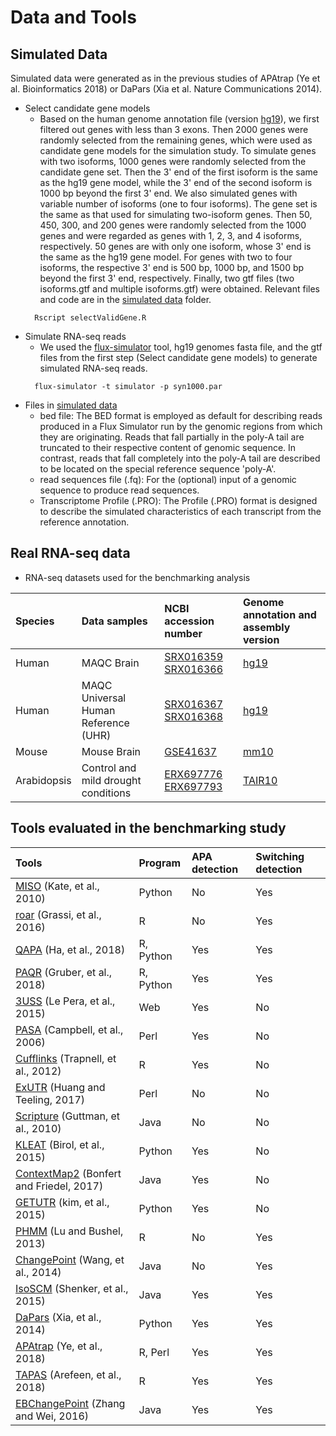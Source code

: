 # Data and Tools  

Simulated Data
------------------------------
Simulated data were generated as in the previous studies of APAtrap (Ye et al. Bioinformatics 2018) or DaPars (Xia et al. Nature Communications 2014). 

* Select candidate gene models  
	*  Based on the human genome annotation file (version [hg19](http://genome.ucsc.edu/cgi-bin/hgTables)), we first filtered out genes with less than 3 exons. Then 2000 genes were randomly selected from the remaining genes, which were used as candidate gene models for the simulation study. To simulate genes with two isoforms, 1000 genes were randomly selected from the candidate gene set. Then the 3' end of the first isoform is the same as the hg19 gene model, while the 3' end of the second isoform is 1000 bp beyond the first 3' end. We also simulated genes with variable number of isoforms (one to four isoforms). The gene set is the same as that used for simulating two-isoform genes. Then 50, 450, 300, and 200 genes were randomly selected from the 1000 genes and were regarded as genes with 1, 2, 3, and 4 isoforms, respectively. 50 genes are with only one isoform, whose 3' end is the same as the hg19 gene model. For genes with two to four isoforms, the respective 3' end is  500 bp, 1000 bp, and 1500 bp beyond the first 3' end, respectively. Finally, two gtf files (two isoforms.gtf and multiple isoforms.gtf) were obtained. Relevant files and code are in the [simulated data](https://github.com/BMILAB/APAsurvey/tree/master/simulate_data) folder.
  ```
	Rscript selectValidGene.R 
  ```  
* Simulate RNA-seq reads   
	* We used the [flux-simulator](http://confluence.sammeth.net/display/SIM/Home) tool, hg19 genomes fasta file, and the gtf files from the first step (Select candidate gene models) to generate simulated RNA-seq reads.
  ```
	flux-simulator -t simulator -p syn1000.par 
  ```  
* Files in [simulated data](https://github.com/BMILAB/APAsurvey/tree/master/simulate_data) 
	* bed file: The BED format is employed as default for describing reads produced in a Flux Simulator run by the genomic regions from which they are originating. Reads that fall partially in the poly-A tail are truncated to their respective content of genomic sequence. In contrast, reads that fall completely into the poly-A tail are described to be located on the special reference sequence 'poly-A'.  
	* read sequences file (.fq): For the (optional) input of a genomic sequence to produce read sequences.   
	* Transcriptome Profile (.PRO): The Profile (.PRO) format is designed to describe the simulated characteristics of each transcript from the reference annotation.  

Real RNA-seq data
-----------------------

* RNA-seq datasets used for the benchmarking analysis  

|Species|Data samples|NCBI accession number|Genome annotation and assembly version|
|:------|:-----------|:--------------------|:-------------------------------------|
|Human|MAQC Brain|[SRX016359](https://www.ncbi.nlm.nih.gov/sra/SRX016359)  [SRX016366](https://www.ncbi.nlm.nih.gov/sra/SRX016366)|[hg19](http://genome.ucsc.edu/cgi-bin/hgTables)| 
|Human|MAQC Universal Human Reference (UHR)|[SRX016367](https://www.ncbi.nlm.nih.gov/sra/SRX016367)  [SRX016368](https://www.ncbi.nlm.nih.gov/sra/SRX016368)|[hg19](http://genome.ucsc.edu/cgi-bin/hgTables)| 
|Mouse|Mouse Brain|[GSE41637](https://www.ncbi.nlm.nih.gov/geo/query/acc.cgi?acc=GSE41637)|[mm10](http://genome.ucsc.edu/cgi-bin/hgTables)| 
|Arabidopsis|Control and mild drought conditions|[ERX697776](https://www.ncbi.nlm.nih.gov/sra/ERX697776)  [ERX697793](https://www.ncbi.nlm.nih.gov/sra/ERX697793)|[TAIR10](https://www.arabidopsis.org/download/index-auto.jsp?dir=%2Fdownload_files%2FGenes%2FTAIR10_genome_release%2FTAIR10_gff3)| 

Tools evaluated in the benchmarking study
-------------------

|Tools|Program|APA detection|Switching detection|
|:----|:------|:------------|:------------------|
|[MISO](https://miso.readthedocs.io/en/fastmiso/#pipeline)  (Kate, et al., 2010)|Python|No|Yes|
|[roar](https://bioconductor.org/packages/release/bioc/html/roar.html)  (Grassi, et al., 2016)|R|No|Yes|
|[QAPA](https://github.com/morrislab/qapa)  (Ha, et al., 2018)|R, Python|Yes|Yes|
|[PAQR](https://github.com/zavolanlab/PAQR_KAPAC)  (Gruber, et al., 2018)|R, Python|Yes|Yes|
|[3USS](http://circe.med.uniroma1.it/3uss_server/)  (Le Pera, et al., 2015)|Web|Yes|No|
|[PASA](https://github.com/PASApipeline/PASApipeline/wiki)  (Campbell, et al., 2006)|Perl|Yes|No|
|[Cufflinks](http://cole-trapnell-lab.github.io/cufflinks/cuffdiff/index.html)  (Trapnell, et al., 2012)|R|Yes|No|
|[ExUTR](https://github.com/huangzixia/ExUTR)  (Huang and Teeling, 2017)|Perl|No|No|
|[Scripture](http://software.broadinstitute.org/software/scripture/)  (Guttman, et al., 2010)|Java|No|No|
|[KLEAT](http://www.bcgsc.ca/platform/bioinfo/software/cleat)  (Birol, et al., 2015)|Python|Yes|No|
|[ContextMap2](https://www.bio.ifi.lmu.de/software/contextmap/)  (Bonfert and Friedel, 2017)|Java|Yes|No|
|[GETUTR](http://big.hanyang.ac.kr/GETUTR/manual.htm)  (kim, et al., 2015)|Python|Yes|No|
|[PHMM](https://www.niehs.nih.gov/research/resources/software/biostatistics/phmm/)  (Lu and Bushel, 2013)|R|No|Yes|
|[ChangePoint](http://utr.sourceforge.net)  (Wang, et al., 2014)|Java|No|Yes|
|[IsoSCM](https://github.com/shenkers/isoscm)  (Shenker, et al., 2015)|Java|Yes|Yes|
|[DaPars](https://github.com/ZhengXia/dapars)  (Xia, et al., 2014)|Python|Yes|Yes|
|[APAtrap](https://sourceforge.net/projects/apatrap/)  (Ye, et al., 2018)|R, Perl|Yes|Yes|
|[TAPAS](https://github.com/arefeen/TAPAS)  (Arefeen, et al., 2018)|R|Yes|Yes|
|[EBChangePoint](http://ebchangepoint.sourceforge.net)  (Zhang and Wei, 2016)|Java|Yes|Yes|
